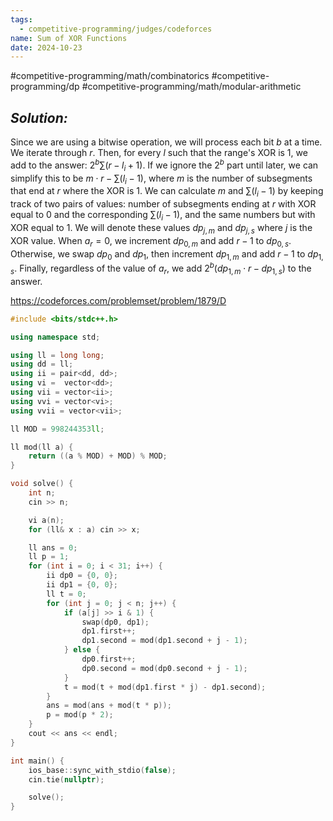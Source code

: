 ```yaml
---
tags:
  - competitive-programming/judges/codeforces
name: Sum of XOR Functions
date: 2024-10-23
---
```

#competitive-programming/math/combinatorics #competitive-programming/dp #competitive-programming/math/modular-arithmetic 
## _Solution:_
Since we are using a bitwise operation, we will process each bit $b$ at a time. We iterate through $r$. Then, for every $l$ such that the range's XOR is $1$, we add to the answer: $2^{b}\sum\limits (r-l_{i}+1)$. If we ignore the $2^{b}$ part until later, we can simplify this to be $m\cdot r-\sum\limits(l_{i}-1)$, where $m$ is the number of subsegments that end at $r$ where the XOR is $1$. We can calculate $m$ and $\sum\limits(l_{i}-1)$ by keeping track of two pairs of values: number of subsegments ending at $r$ with XOR equal to $0$ and the corresponding $\sum\limits(l_{i}-1)$, and the same numbers but with XOR equal to $1$. We will denote these values $dp_{j,m}$ and $dp_{j,s}$ where $j$ is the XOR value. When $a_{r}=0$, we increment $dp_{0,m}$ and add $r-1$ to $dp_{0,s}$. Otherwise, we swap $dp_{0}$ and $dp_{1}$, then increment $dp_{1,m}$ and add $r-1$ to $dp_{1,s}$. Finally, regardless of the value of $a_{r}$, we add $2^{b}(dp_{1,m}\cdot r-dp_{1,s})$ to the answer.

https://codeforces.com/problemset/problem/1879/D
```cpp
#include <bits/stdc++.h>

using namespace std;

using ll = long long;
using dd = ll;
using ii = pair<dd, dd>;
using vi =  vector<dd>;
using vii = vector<ii>;
using vvi = vector<vi>;
using vvii = vector<vii>;

ll MOD = 998244353ll;

ll mod(ll a) {
    return ((a % MOD) + MOD) % MOD;
}

void solve() {
    int n;
    cin >> n;

    vi a(n);
    for (ll& x : a) cin >> x;

    ll ans = 0;
    ll p = 1;
    for (int i = 0; i < 31; i++) {
        ii dp0 = {0, 0};
        ii dp1 = {0, 0};
        ll t = 0;
        for (int j = 0; j < n; j++) {
            if (a[j] >> i & 1) {
                swap(dp0, dp1);
                dp1.first++;
                dp1.second = mod(dp1.second + j - 1);
            } else {
                dp0.first++;
                dp0.second = mod(dp0.second + j - 1);
            }
            t = mod(t + mod(dp1.first * j) - dp1.second);
        }
        ans = mod(ans + mod(t * p));
        p = mod(p * 2);
    }
    cout << ans << endl;
}

int main() {
    ios_base::sync_with_stdio(false);
    cin.tie(nullptr);

    solve();
}
```
